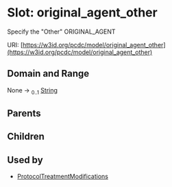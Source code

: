 
# Slot: original_agent_other


Specify the "Other" ORIGINAL_AGENT

URI: [https://w3id.org/pcdc/model/original_agent_other](https://w3id.org/pcdc/model/original_agent_other)


## Domain and Range

None &#8594;  <sub>0..1</sub> [String](types/String.md)

## Parents


## Children


## Used by

 * [ProtocolTreatmentModifications](ProtocolTreatmentModifications.md)
